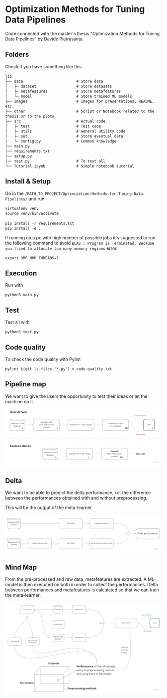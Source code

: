 # Optimization Methods for Tuning Data Pipelines

Code connected with the master's thesis "Optimization Methods for Tuning Data Pipelines" by Davide Pietrasanta.

## Folders

Check if you have something like this

```text
lib
├── data                        # Store data
│   ├─ dataset                  # Store datasets
│   ├─ metafeatures             # Store metafeatures
│   └─ model                    # Store trained ML models
├── images                      # Images for presentations, README, etc.
├── other                       # Script or Notebook related to the thesis or to the plots
├── src                         # Actual code
│   ├─ test                     # Test code
│   ├─ utils                    # General utility code
│   ├─ out                      # Store eventual data
|   └─ config.py                # Common knowledge
|── main.py
|── requirements.txt
|── setup.py
|── test.py                     # To test all
└── Tutorial.ipynb              # Simple notebook tutorial
```

## Install & Setup

Go in the `/PATH_TO_PROJECT/Optimization-Methods-for-Tuning-Data-Pipelines/` and run:

```console
virtualenv venv
source venv/bin/activate

pip install -r requirements.txt
pip install -e .
```

If running on a pc with high number of possible jobs
it's suggested to run the following command to avoid
`BLAS : Program is Terminated. Because you tried to allocate too many memory regions` error.

```console
export OMP_NUM_THREADS=1
```

<!---
    export OPENBLAS_NUM_THREADS=1
    export GOTO_NUM_THREADS=1
    export OMP_NUM_THREADS=1
    
    The most important is "export OMP_NUM_THREADS=1"
    the other are just precautions
--->

## Execution

Run with

```python3
python3 main.py
```

## Test

Test all with

```python3
python3 test.py
```

## Code quality

To check the code quality with Pylint

```console
pylint $(git ls-files '*.py') > code-quality.txt
```

## Pipeline map

We want to give the users the opportunity to test their ideas or let the machine do it.

![Pipeline map](/images/Pipeline.jpg)

## Delta

We want to be able to predict the delta performance, i.e. the difference between the performances obtained with and without preprocessing.

This will be the output of the meta-learner.

![Delta](/images/Delta.jpg)

## Mind Map

From the pre-processed and raw data, metafeatures are extracted. A ML-model is then executed on both in order to collect the performances. Delta between performances and metafeatures is calculated so that we can train the meta-learner.

![Mind map](/images/Mind%20Map.jpg)
